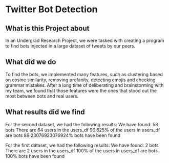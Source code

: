 # Twitter Bot Detection

## What is this Project about

In an Undergrad Research Project, we were tasked with creating a program to find bots injected in a large dataset of tweets by our peers.

## What did we do

To find the bots, we implemented many features, such as clustering based on cosine similarity, removing profanity, detecting emojis and checking grammar mistakes. After a long time of deliberating and brainstorming with my team, we found that those features were the ones that stood out the most between bots and real users. 

## What results did we find

For the second dataset, we had the following results:
  We have found: 58 bots
  There are 64 users in the users_df
  90.625% of the users in users_df are bots
  89.23076923076924% bots have been found

For the first dataset, we had the following results:
  We have found: 2 bots
  There are 2 users in the users_df
  100% of the users in users_df are bots
  100% bots have been found
